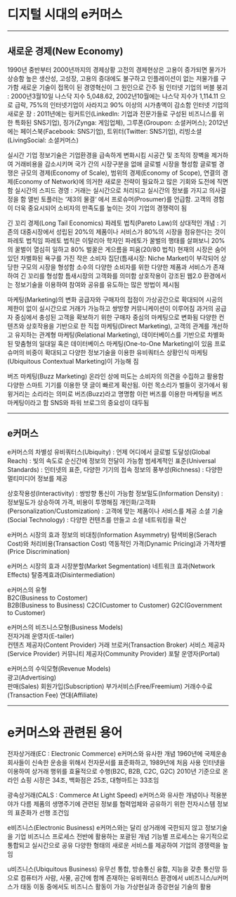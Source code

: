 # 디지털 시대의 e커머스

- - -

## 새로운 경제(New Economy)

1990년 중반부터 2000년까지의 경제상황
고전의 경제현상은 고용이 증가되면 물가가 상승함
높은 생산성, 고성장, 고용의 증대에도 불구하고 인플레이션이 없는 저물가를 구가함
새로운 기술이 접목이 된 경영혁신이 그 원인으로 간주 됨
인터넷 기업의 버블 붕괴 : 2000년3월10일 나스닥 지수 5,048.62, 2002년10월에는 나스닥 지수가 1,114.11 으로 급락, 75%의 인터넷기업이 사라지고 90% 이상의 시가총액이 감소함
인터넷 기업의 새로운 장 : 2011년에는 링커트인(LinkedIn: 기업과 전문가들로 구성된 비즈니스를 위한 특화된 SNS기업), 징가(Zynga: 게임업체), 그루폰(Groupon: 소셜커머스); 2012년에는 페이스북(Facebook: SNS기업), 트위터(Twitter: SNS기업), 리빙소셜(LivingSocial: 소셜커머스)


실시간 기업
정보기술은 기업환경을 급속하게 변화시킴
시공간 및 조직의 장벽을 제거하여 거래비용을 감소시키며 국가 간의 시장구분을 없애 글로벌 시장을 형성함
글로벌 경쟁은 규모의 경제(Economy of Scale), 범위의 경제(Economy of Scope), 연결의 경제(Economy of Network)에 의거한 새로운 전략이 필요하고 많은 기회와 도전에 직면함
실시간의 스피드 경영 : 거래는 실시간으로 처리되고 실시간의 정보를 가지고 의사결정을 함
앨빈 토플러는 ‘제3의 물결‘ 에서 프로슈머(Prosumer)를 언급함. 고객의 경험이 더욱 중요시되어 소비자의 만족도를 높이는 것이 기업의 경쟁력이 됨

긴 꼬리 경제(Long Tail Economics)
파레토 법칙(Pareto Law)의 상대적인 개념 : 기존의 대중시장에서 성립된 20%의 제품이나 서비스가 80%의 시장을 점유한다는 것이 파레토 법칙임
파레토 법칙은 이탈리아 학자인 파레토가 꿀벌의 행태를 살펴보니 20%의 꿀벌이 열심히 일하고 80% 벌꿀은 게으름을 피움(20/80 법칙)
현재의 시장은 숨어 있던 차별화된 욕구를 가진 작은 소비자 집단(틈새시장: Niche Market)이 부각되어 상당한 구모의 시장을 형성함
소수의 다양한 소비자를 위한 다양한 제품과 서비스가 존재하여 긴 꼬리를 형성함
틈새시장의 고객화를 의미함
상호작용이 강조된 웹2.0 환경에서는 정보기술을 이용하여 참여와 공유를 유도하는 많은 방법이 제시됨

마케팅(Marketing)의 변화
공급자와 구매자의 접점이 가상공간으로 확대되어 시공의 제한이 없이 실시간으로 거래가 가능하고 쌍방향 커뮤니케이션이 이루어짐
과거의 공급자 중심에서 충성된 고객을 확보하기 위한 구매자 중심의 마케팅으로 변화됨
다양한 컨텐츠와 상호작용을 기반으로 한 직접 마케팅(Direct Marketing), 고객의 관계를 개선하고 유지하는 관계형 마케팅(Relational Marketing), 데이터베이스를 기반으로 차별화된 맞춤형의 일대일 혹은 데이터베이스 마케팅(One-to-One Marketing)이 있음
프로슈머의 비중이 확대되고 다양한 정보기술을 이용한 유비쿼터스 상황인식 마케팅(Ubiquitous Contextual Marketing)이 가능해 짐

버즈 마케팅(Buzz Marketing)
온라인 상에 떠도는 소비자의 의견을 수집하고 활용함
다양한 스마트 기기를 이용한 댓 글이 빠르게 확산됨. 이런 목소리가 벌들이 귓가에서 윙윙거리는 소리라는 의미로 버즈(Buzz)라고 명명함
이런 버즈를 이용한 마케팅을 버즈 마케팅이라고 함
SNS와 파워 브로그의 중요성이 대두됨

- - -

## e커머스

e커머스의 차별성
유비쿼터스(Ubiquity) : 언제 어디에서
글로벌 도달성(Global Reach) : 빛의 속도로 순신간에 정보의 전달이 가능함
범세계적인 표준(Universal Standards) : 인터넷의 표준, 다양한 기기의 접속
정보의 풍부성(Richness) : 다양한 멀티미디어 정보를 제공

상호작용성(Interactivity) : 쌍방향 통신이 가능함
정보밀도(Information Density) : 정보밀도가 상승하여 가격, 비용이 투명해짐
개인화/고객화(Personalization/Customization) : 고객에 맞는 제품이나 서비스를 제공
소셜 기술(Social Technology) : 다양한 컨텐츠를 만들고 소셜 네트워킹을 확산


e커머스 시장의 효과
정보의 비대칭(Information Asymmetry)
탐색비용(Serach Cost)와 처리비용(Transaction Cost)
역동적인 가격(Dynamic Pricing)과 가격차별(Price Discrimination)

e커머스 시장의 효과
시장분할(Market Segmentation)
네트워크 효과(Network Effects)
탈중계효과(Disintermediation)

e커머스의 유형  
B2C(Business to Costomer)   
B2B(Business to Business)
C2C(Customer to Customer)
G2C(Government to Customer)

e커머스의 비즈니스모형(Business Models)  
전자거래 운영자(E-tailer)   
컨텐츠 제공자(Content Provider)
거래 브로커(Transaction Broker)
서비스 제공자(Service Provider)
커뮤니티 제공자(Community Provider)
포탈 운영자(Portal)

e커머스의 수익모형(Revenue Models)  
광고(Advertising)   
판매(Sales)
회원가입(Subscription)
부가서비스(Free/Freemium)
거래수수료(Transaction Fee)
연대(Affiliate)

- - -

# e커머스와 관련된 용어

전자상거래(EC : Electronic Commerce)
e커머스와 유사한 개념
1960년에 국제운송회사들이 신속한 운송을 위해서 전자문서를 표준화하고, 1989년에 처음 사용
인터넷을 이용하여 상거래 행위를 효율적으로 수행(B2C, B2B, C2C, G2C)
2010년 기준으로 온라인 쇼핑 시장은 34조, 백화점은 25조, 대형마트는 33조임

광속상거래(CALS : Commerce At Light Speed)
e커머스와 유사한 개념이나 적용분야가 다름
제품의 생명주기에 관련된 정보를 협력업체와 공유하기 위한 전자시스템
정보의 표준화가 선행 조건임

e비즈니스(Electronic Business)
e커머스와는 달리 상거래에 국한되지 않고 정보기술을 기업 비즈니스 프로세스 전반에 활용하는 포괄된 개념
기능별 프로세스는 유기적으로 통합되고 실시간으로 공유
다양한 형태의 새로운 서비스를 제공하여 기업의 경쟁력을 높임

u비즈니스(Ubiquitous Business)
유무선 통합, 방송통신 융합, 지능을 갖춘 통신망 등으로 컴퓨터가 사람, 사물, 공간에 함께 존재하는 유비쿼터스 환경에서 u비즈니스/u커머스가 태동
이동 중에서도 비즈니스 활동이 가능
가상현실과 증강현실 기술의 활용
